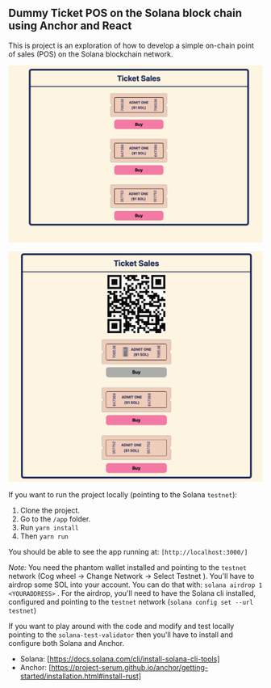 ## Dummy Ticket POS on the Solana block chain using Anchor and React

This is project is an exploration of how to develop a simple on-chain point of sales (POS) on the Solana blockchain network.

![The San Juan Mountains are beautiful!](/public/images/img_1.png "San Juan Mountains")

![The San Juan Mountains are beautiful!](/public/images/img_2.png "San Juan Mountains")

If you want to run the project locally (pointing to the Solana `testnet`):

1. Clone the project.
2. Go to the `/app` folder.
3. Run `yarn install`
4. Then `yarn run`

You should be able to see the app running at: `[http://localhost:3000/]`

_Note:_ You need the phantom wallet installed and pointing to the `testnet` network (Cog wheel -> Change Network -> Select Testnet ). You'll have to airdrop some SOL into your account. You can do that with: `solana airdrop 1 <YOURADDRESS>` . For the airdrop, you'll need to have the Solana cli installed, configured and pointing to the `testnet` network (`solana config set --url testnet`)

If you want to play around with the code and modify and test locally pointing to the `solana-test-validator` then you'll have to install and configure both Solana and Anchor.

- Solana: [https://docs.solana.com/cli/install-solana-cli-tools]
- Anchor: [https://project-serum.github.io/anchor/getting-started/installation.html#install-rust]
